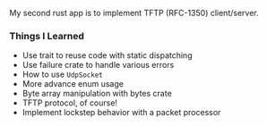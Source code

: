 My second rust app is to implement TFTP (RFC-1350) client/server.

### Things I Learned

- Use trait to reuse code with static dispatching
- Use failure crate to handle various errors
- How to use `UdpSocket`
- More advance enum usage
- Byte array manipulation with bytes crate
- TFTP protocol, of course!
- Implement lockstep behavior with a packet processor